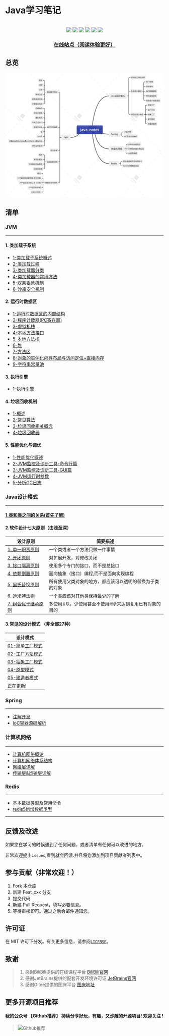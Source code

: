 # Java学习笔记
<center>

</center>
<br>
<div align="center">
    <img src="https://img.shields.io/badge/JVM-底层原理-blue">
    <img src="https://img.shields.io/badge/JavaSE-基础-yellow">
    <img src="https://img.shields.io/badge/Spring-源码解析-green">
    <img src="https://img.shields.io/badge/Redis-知识整理-red">
    <img src="https://img.shields.io/badge/计算机网络-分层概述-purple">
    <img src="https://visitor-badge.glitch.me/badge?page_id=shaoxiongdu.java-notes">

<h3><a href="https://shaoxiongdu.github.io/java-notes/#/" target="_blank">在线站点（阅读体验更好）</a></h3>
</div>

## 总览
![java-notes](images/java-notes.png)

## 清单

### JVM

---

#### 1. 类加载子系统

- [1-类加载子系统概述](./JVM/01-类加载子系统/01-类加载子系统.md)
- [2-类加载过程](./JVM/01-类加载子系统/02-类加载过程.md)
- [3-类加载器分类](./JVM/01-类加载子系统/03-类加载器的分类.md)
- [4-类加载器的常用方法](./JVM/01-类加载子系统/04-类加载器的常用方法.md)
- [5-双亲委派机制](./JVM/01-类加载子系统/05-双亲委派机制.md)
- [6-沙箱安全机制](./JVM/01-类加载子系统/06-沙箱安全机制.md)

#### 2.  运行时数据区

- [1-运行时数据区的内部结构](./JVM/02-运行时数据区/01-运行时数据区内部结构.md)
- [2-程序计数器(PC寄存器)](./JVM/02-运行时数据区/02-程序计数器(PC寄存器).md)
- [3-虚拟机栈](./JVM/02-运行时数据区/03-虚拟机栈.md)
- [4-本地方法接口](./JVM/02-运行时数据区/04-本地方法接口.md)
- [5-本地方法栈](./JVM/02-运行时数据区/05-本地方法栈.md)
- [6-堆](./JVM/02-运行时数据区/06-堆.md)
- [7-方法区](./JVM/02-运行时数据区/07-方法区.md)
- [8-对象的实例化内存布局与访问定位+直接内存](./JVM/02-运行时数据区/08-对象的实例化内存布局与访问定位+直接内存.md)
- [9-字符串常量池](./JVM/02-运行时数据区/09-字符串常量池.md)

#### 3. 执行引擎

- [1-执行引擎](./JVM/03-JVM执行引擎/JVM执行引擎.md)

#### 4. 垃圾回收机制
- [1-概述](./JVM/04-垃圾回收机制/01-垃圾回收概述.md)
- [2-常见算法](./JVM/04-垃圾回收机制/02-垃圾回收相关算法.md)
- [3-垃圾回收相关概念](./JVM/04-垃圾回收机制/03-垃圾回收相关概念.md)
- [4-垃圾回收器](./JVM/04-垃圾回收机制/04-垃圾回收器.md)

#### 5. 性能优化与调优

- [1-性能优化概述](./JVM/05-性能优化/01-性能优化概述.md)
- [2-JVM监控及诊断工具-命令行篇](./JVM/05-性能优化/02-JVM监控及诊断工具-命令行篇.md)
- [3-JVM监控及诊断工具-GUI篇](./JVM/05-性能优化/03-JVM监控及诊断工具-GUI篇.md)
- [4-JVM运行时参数](./JVM/05-性能优化/04-JVM运行时参数.md)
- [5-分析GC日志](./JVM/05-性能优化/05-分析GC日志.md)

### Java设计模式

---

#### [1.类和类之间的关系(首先了解)](./设计模式/类和类之间的关系(UML图)/类和类之间的关系.md)

#### 2.软件设计七大原则（由浅至深）

| 设计原则            | 简要描述|
| ------------------- | ------------------------------------------ |
| [1. 单一职责原则](./设计模式/单一职责原则/单一职责原则.md)     | 一个类或者一个方法只做一件事情|
| [2. 开闭原则](./设计模式/开闭原则/开闭原则.md)         | 对扩展开发，对修改关闭|
| [3. 接口隔离原则](./设计模式/接口隔离原则/接口隔离原则.md)     | 使用多个专门的接口，而不是总接口 |
| [4. 依赖倒置原则](./设计模式/依赖倒置(转换)原则/依赖倒置（转换）原则.md)     | 面向抽象（接口）编程,而不是面向实现编程|
| [5. 里氏替换原则](./设计模式/里氏替换原则/里氏替换原则.md)     | 所有使用父类对象的地方，都应该可以透明的替换为子类的对象|
| [6. 迪米特法则](./设计模式/迪米特法则/迪米特法则.md)       |一个类应该对其他类保持最少的了解|
| [7. 组合优于继承原则](./设计模式/组合优于继承原则/组合优于继承原则.md) | 多使用`关联`，少使用甚至不使用`继承`来达到复用已有对象的目的 |

#### 3.常见的设计模式 （非全部27种）

| 设计模式|
| -----------------|
| [01-简单工厂模式](./设计模式/01-简单工厂模式/简单工厂模式.md)|
| [02-工厂方法模式](./设计模式/02-工厂方法模式/工厂方法模式.md)|
| [03-抽象工厂模式](./设计模式/03-抽象工厂模式/抽象工厂模式.md)|
| [04-原型模式](./设计模式/04-原型模式/原型模式.md)|
| [05-建造者模式](./设计模式/05-建造者模式/建造者模式.md)|
| 正在更新!|

### Spring

---

-  [注解开发](./Spring/注解开发.md)
-  [IoC容器源码解析](./Spring/Spring容器源码解析.md)

### 计算机网络

---

-  [计算机网络概论](./计算机网络/计算机网络概论.md)
-  [计算机网络体系结构](./计算机网络/计算机网络体系结构.md)
-  [网络层详解](./计算机网络/网络层详解.md)
-  [传输层&运输层详解](./计算机网络/传输层&运输层详解.md)

### Redis

---

-  [基本数据类型及常用命令](./Redis/redis基本数据类型及常见命令.md)
-  [redis5新增数据类型](./Redis/redis5新增数据类型.md)


---


## 反馈及改进

如果您在学习的时候遇到了任何问题，或者清单有任何可以改进的地方，

非常欢迎提出`issues`,看到就会回馈.并且将您添加到项目贡献者列表中。

## 参与贡献（非常欢迎！）

1. Fork 本仓库
2. 新建 Feat_xxx 分支
3. 提交代码
4. 新建 Pull Request，填写必要信息。
5. 等待审核即可。通过之后会邮件通知您。

## 许可证

在 MIT 许可下分发。有关更多信息，请参阅[`LICENSE`](./LICENSE)。

## 致谢

>  1. 感谢BiliBili提供的在线课程平台 [BiliBili官网](https://www.bilibili.com)
>  2. 感谢JetBrains提供的配套开发环境许可证 [JetBrains官网](https://www.jetbrains.com/)
>  3. 感谢Gitee提供的图床平台 [图床地址](https://gitee.com/ShaoxiongDu/imageBed)

## 更多开源项目推荐

#### 我的公众号 【Github推荐】 持续分享好玩，有趣，又沙雕的开源项目!   欢迎关注 !

> ![Github推荐](https://gitee.com/ShaoxiongDu/imageBed/raw/master/GithubShareQR.jpg)



